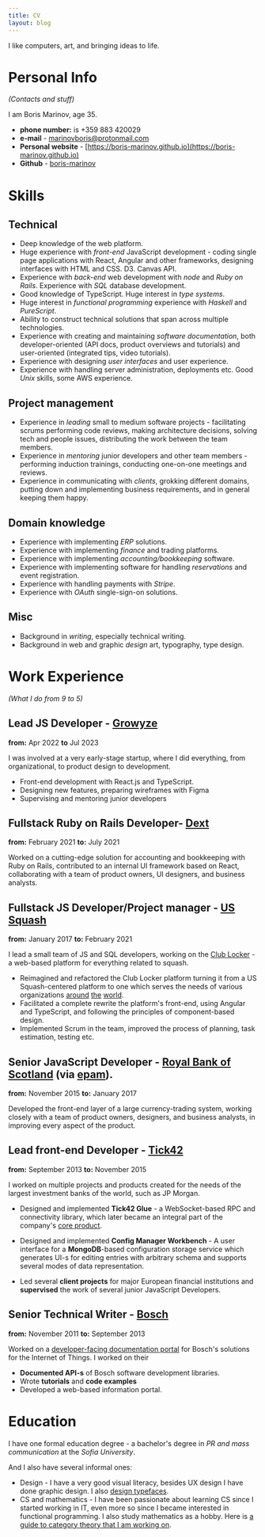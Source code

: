 ```yaml
---
title: CV
layout: blog
---
```


I like computers, art, and bringing ideas to life.

Personal Info
==
*(Contacts and stuff)*

I am Boris Marinov, age 35.

* **phone number:** is +359 883 420029 
* **e-mail** - [marinovboris@protonmail.com](mailto:marinovboris@protonmail.com)
* **Personal website** - [https://boris-marinov.github.io](https://boris-marinov.github.io)
* **Github** - [boris-marinov](https://github.com/boris-marinov)

Skills
===

Technical
---
* Deep knowledge of the web platform.
* Huge experience with *front-end* JavaScript development - coding single page applications with React, Angular and other frameworks, designing interfaces with HTML and CSS. D3. Canvas API. 
* Experience with *back-end* web development with *node* and *Ruby on Rails*. Experience with *SQL* database development.
* Good knowledge of TypeScript. Huge interest in *type systems*.
* Huge interest in *functional programming* experience with *Haskell* and *PureScript*.
* Ability to construct technical solutions that span across multiple technologies.
* Experience with creating and maintaining *software documentation*, both developer-oriented (API docs, product overviews and tutorials) and user-oriented (integrated tips, video tutorials).
* Experience with designing *user interfaces* and user experience.
* Experience with handling server administration, deployments etc. Good *Unix* skills, some AWS experience.

Project management
---

* Experience in *leading* small to medium software projects - facilitating scrums performing code reviews, making architecture decisions, solving tech and people issues, distributing the work between the team members.
* Experience in *mentoring* junior developers and other team members - performing induction trainings, conducting one-on-one meetings and reviews.
* Experience in communicating with *clients*, grokking different domains, putting down and implementing business requirements, and in general keeping them happy.

Domain knowledge
---

* Experience with implementing *ERP* solutions.
* Experience with implementing *finance* and trading platforms.
* Experience with implementing *accounting/bookkeeping* software.
* Experience with implementing software for handling *reservations* and event registration.
* Experience with handling payments with *Stripe*. 
* Experience with *OAuth* single-sign-on solutions.

Misc
----

* Background in *writing*, especially technical writing.
* Background in web and graphic *design* art, typography, type design.

Work Experience
==

*(What I do from 9 to 5)* 


Lead JS Developer - [Growyze](https://www.growyze.com/)
--
**from:** Apr 2022
**to** Jul 2023

I was involved at a very early-stage startup, where I did everything, from organizational, to product design to development.

- Front-end development with React.js and TypeScript.
- Designing new features, preparing wireframes with Figma
- Supervising and mentoring junior developers



Fullstack Ruby on Rails Developer- [Dext](https://dext.com/)
--
**from:** February 2021
**to:**  July 2021

Worked on a cutting-edge solution for accounting and bookkeeping with Ruby on Rails, contributed to an internal UI framework based on React, collaborating with a team of product owners, UI designers, and business analysts.

Fullstack JS Developer/Project manager - [US Squash](https://www.ussquash.org/)
--
**from:** January 2017
**to:** February 2021

I lead a small team of JS and SQL developers, working on the [Club Locker](https://about.clublocker.com/) - a web-based platform for everything related to squash. 

* Reimagined and refactored the Club Locker platform turning it from a US Squash-centered platform to one which serves the needs of various organizations [around](https://clublocker.com/ngbs/10000) [the](https://clublocker.com/ngbs/9999) [world](https://clublocker.com/ngbs/10142).
* Facilitated a complete rewrite the platform's front-end, using Angular and TypeScript, and following the principles of component-based design.
* Implemented Scrum in the team, improved the process of planning, task estimation, testing etc.


Senior JavaScript Developer - [Royal Bank of Scotland](http://personal.rbs.co.uk/) (via [epam](https://www.epam.com/)).
--
**from:** November 2015
**to:** January 2017

Developed the front-end layer of a large currency-trading system, working closely with a team of product owners, designers, and business analysts, in improving every aspect of the product. 

Lead front-end Developer - [Tick42](http://tick42.com/)
--
**from:** September 2013 
**to:** November 2015

I worked on multiple projects and products created for the needs of the largest investment banks of the world, such as JP Morgan.

* Designed and implemented **Tick42 Glue** - a WebSocket-based RPC and connectivity library, which later became an integral part of the company's [core product](https://glue42.com/).

* Designed and implemented **Config Manager Workbench** - A user interface for a **MongoDB**-based configuration storage service which generates UI-s for editing entries with arbitrary schema and supports several modes of data representation. 
* Led several **client projects** for major European financial institutions and **supervised** the work of several junior JavaScript Developers.

Senior Technical Writer - [Bosch](https://www.bosch-si.com/iot-platform/iot-platform/gateway/software.html)
--

**from:** November 2011 
**to:** September 2013 

Worked on a [developer-facing documentation portal](http://documentation.bosch-si.com/iot/SDK/v8.2/SDK_mBS/getting_started/stepbystep.html) for Bosch's solutions for the Internet of Things. I worked on their 

* **Documented API-s** of Bosch software development libraries.
* Wrote **tutorials**  and **code examples** 
* Developed a web-based information portal.

Education
==

I have one formal education degree - a bachelor's degree in *PR and mass communication* at the *Sofia University*.

And I also have several informal ones:

* Design - I have a very good visual literacy, besides UX design I have done graphic design. I also [design typefaces](https://www.behance.net/evolutionfonts/).
* CS and mathematics - I have been passionate about learning CS since I started working in IT, even more so since I became interested in functional programming. I also study mathematics as a hobby. Here is [a guide to category theory that I am working on](https://boris-marinov.gitbooks.io/category-theory-illustrated/content/).
